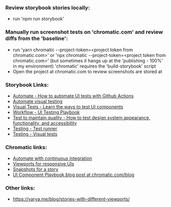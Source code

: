 ### Review storybook stories locally:
- run 'npm run storybook'

### Manually run screenshot tests on 'chromatic.com' and review diffs from the 'baseline':
- run 'yarn chromatic --project-token=\<project token from chromatic.com\>' or 'npx chromatic --project-token=\<project token from chromatic.com\>' (but sometimes it hangs up at the 'publishing - 100%' in my environment)
  'chromatic' requires the 'build-storybook' script
- Open the <project token> project at chromatic.com to review screenshots are stored at 

### Storybook Links:
- [Automate - How to automate UI tests with Github Actions](https://storybook.js.org/tutorials/ui-testing-handbook/react/en/automate/)
- [Automate visual testing](https://storybook.js.org/tutorials/visual-testing-handbook/react/en/automate/)
- [Visual Tests - Learn the ways to test UI components](https://storybook.js.org/tutorials/intro-to-storybook/react/en/test/)
- [Workflow - UI Testing Playbook](https://storybook.js.org/tutorials/ui-testing-handbook/react/en/workflow/)
- [Test to maintain quality - How to test design system appearance, functionality, and accessibility](https://storybook.js.org/tutorials/design-systems-for-developers/react/en/test/)
- [Testing - Test runner](https://storybook.js.org/docs/react/writing-tests/test-runner)
- [Testing - Visual tests](https://storybook.js.org/docs/react/writing-tests/visual-testing)

### Chromatic links:
- [Automate with continuous integration](https://www.chromatic.com/docs/ci)
- [Viewports for responsive UIs](https://www.chromatic.com/docs/viewports)
- [Snapshots for a story](https://www.chromatic.com/docs/snapshots)
- [UI Component Playbook blog post at chromatic.com/blog](https://www.chromatic.com/blog/ui-component-playbook/)

### Other links:
- https://varya.me/blog/stories-with-different-viewports/

